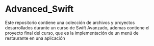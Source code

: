 # Advanced_Swift
Este repositorio contiene una colección de archivos y proyectos desarrollados durante un curso de Swift Avanzado, ademas contiene el proyecto final del curso, que es la implementación de un menú de restaurante en una aplicación
